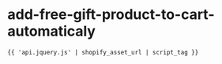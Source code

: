 # add-free-gift-product-to-cart-automaticaly
    {{ 'api.jquery.js' | shopify_asset_url | script_tag }}
